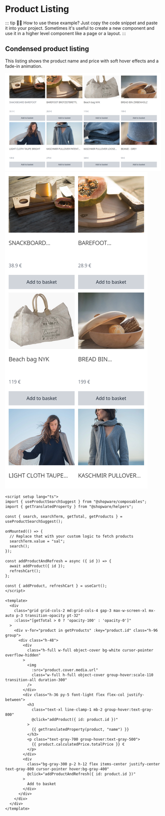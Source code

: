 # Product Listing

::: tip 🙋‍♀️ How to use these example?
Just copy the code snippet and paste it into your project. Sometimes it's useful to create a new component and use it in a higher level component like a page or a layout.
:::

## Condensed product listing

This listing shows the product name and price with soft hover effects and a fade-in animation.

<div class="flex flex-col items-center">

<img src="./condensed-listing-md.png" alt="Preview for medium screen size" class="p-3 hidden sm:block border-1 border-gray-200 rounded-md shadow-md hover:shadow-xl hover:scale-105 transform duration-300" />

<img src="./condensed-listing-sm.png" alt="Preview for small screen size" class="sm:hidden border-1 border-gray-200 rounded-md shadow-md hover:shadow-xl hover:scale-105 transform duration-300" />

</div>

<div>

```vue
<script setup lang="ts">
import { useProductSearchSuggest } from "@shopware/composables";
import { getTranslatedProperty } from "@shopware/helpers";

const { search, searchTerm, getTotal, getProducts } = useProductSearchSuggest();

onMounted(() => {
  // Replace that with your custom logic to fetch products
  searchTerm.value = "sal";
  search();
});

const addProductAndRefresh = async ({ id }) => {
  await addProduct({ id });
  refreshCart();
};

const { addProduct, refreshCart } = useCart();
</script>

<template>
  <div
    class="grid grid-cols-2 md:grid-cols-4 gap-3 max-w-screen-xl mx-auto p-3 transition-opacity pt-32"
    :class="[getTotal > 0 ? 'opacity-100' : 'opacity-0']"
  >
    <div v-for="product in getProducts" :key="product.id" class="h-96 group">
      <div class="h-48">
        <div
          class="h-full w-full object-cover bg-white cursor-pointer overflow-hidden"
        >
          <img
            :src="product.cover.media.url"
            class="w-full h-full object-cover group-hover:scale-110 transition-all duration-300"
          />
        </div>
        <div class="h-36 py-5 font-light flex flex-col justify-between">
          <h3
            class="text-xl line-clamp-1 mb-2 group-hover:text-gray-800"
            @click="addProduct({ id: product.id })"
          >
            {{ getTranslatedProperty(product, "name") }}
          </h3>
          <p class="text-gray-700 group-hover:text-gray-500">
            {{ product.calculatedPrice.totalPrice }} €
          </p>
        </div>
        <div
          class="bg-gray-300 p-2 h-12 flex items-center justify-center text-gray-800 cursor-pointer hover:bg-gray-400"
          @click="addProductAndRefresh({ id: product.id })"
        >
          Add to basket
        </div>
      </div>
    </div>
  </div>
</template>
```

</div>
